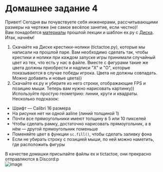 # Домашнее задание 4
Привет! Сегодня вы почувствуете себя инженерами, рассчитывающими размеры на чертеже (не самое весёлое занятие, если честно)!  
Вам понадобятся [материалы](https://cherv11.github.io/Tesseract/first_game) прошлой лекции и шаблон ex.py c [Диска](https://disk.yandex.ru/d/wueDsYmkqlHs2A).  
Итак, начнём!

1. Скачайте на Диске крестики-нолики (tictactoe.py), которые мы написали на прошлой паре. Вам необходимо сделать так, чтобы крестики и нолики при каждом запуске игры принимали случайный цвет из тех, что есть у нас в файле. Вместе с фигурами такие же цвета должны приобрести и надписи "Х" и "О", которые показываются в случае победы игрока. Цвета не должны совпадать. Можно добавить и новые цвета))  
2. Скачайте ex.py и уберите из него строки, отображающие FPS и позицию мыши. Теперь вам нужно нарисовать картинку)) Используйте простую геометрию: линии, круги и квадраты. Несколько подсказок:  
- Шрифт — Calibri 16 размера  
- На рисунке нет ни одной aaline (линий толщиной 1)  
- Почти все прямоугольники имеют толщину в 5 или 10 пикселей  
- Чтобы сделать рамку, достаточно нарисовать прямоугольник, а в нём — другой прямоугольник поменьше  
- Поменяйте цвет в функции `sc.fill()`, чтобы сделать заливку фона  
- Если не убирать строку с позицией мыши, по ней можно наметить, где расположить фигуры  
  
В качестве домашки присылайте файлы ex и tictactoe, они прекрасно отправляются в Discord:p  
![image](https://user-images.githubusercontent.com/56085790/141452092-200d65bc-375c-4a9e-8ea9-278aaad44412.png)

